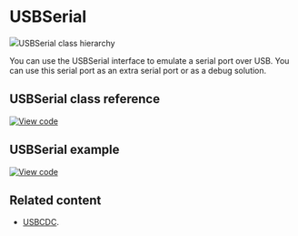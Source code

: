 # USBSerial

<span class="images">![](https://os.mbed.com/docs/mbed-os/development/mbed-os-api-doxy/class_u_s_b_serial.png)<span>USBSerial class hierarchy</span></span>

You can use the USBSerial interface to emulate a serial port over USB. You can use this serial port as an extra serial port or as a debug solution. 

## USBSerial class reference

[![View code](https://www.mbed.com/embed/?type=library)](https://os.mbed.com/docs/mbed-os/development/mbed-os-api-doxy/class_u_s_b_serial.html)

## USBSerial example

[![View code](https://www.mbed.com/embed/?url=https://github.com/ARMmbed/mbed-os-snippet-USBSerial)](https://github.com/ARMmbed/mbed-os-snippet-USBSerial/blob/master/main.cpp)

## Related content

- [USBCDC](usbcdc.html).
